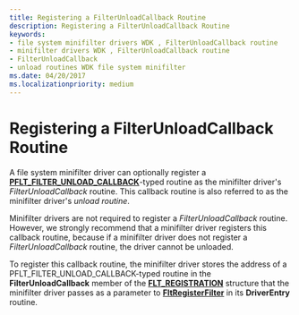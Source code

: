 ```yaml
---
title: Registering a FilterUnloadCallback Routine
description: Registering a FilterUnloadCallback Routine
keywords:
- file system minifilter drivers WDK , FilterUnloadCallback routine
- minifilter drivers WDK , FilterUnloadCallback routine
- FilterUnloadCallback
- unload routines WDK file system minifilter
ms.date: 04/20/2017
ms.localizationpriority: medium
---
```


# Registering a FilterUnloadCallback Routine

A file system minifilter driver can optionally register a [**PFLT_FILTER_UNLOAD_CALLBACK**](/windows-hardware/drivers/ddi/fltkernel/nc-fltkernel-pflt_filter_unload_callback)-typed routine as the minifilter driver's *FilterUnloadCallback* routine. This callback routine is also referred to as the minifilter driver's *unload routine*.

Minifilter drivers are not required to register a *FilterUnloadCallback* routine. However, we strongly recommend that a minifilter driver registers this callback routine, because if a minifilter driver does not register a *FilterUnloadCallback* routine, the driver cannot be unloaded.

To register this callback routine, the minifilter driver stores the address of a PFLT_FILTER_UNLOAD_CALLBACK-typed routine in the **FilterUnloadCallback** member of the [**FLT_REGISTRATION**](/windows-hardware/drivers/ddi/fltkernel/ns-fltkernel-_flt_registration) structure that the minifilter driver passes as a parameter to [**FltRegisterFilter**](/windows-hardware/drivers/ddi/fltkernel/nf-fltkernel-fltregisterfilter) in its **DriverEntry** routine.
